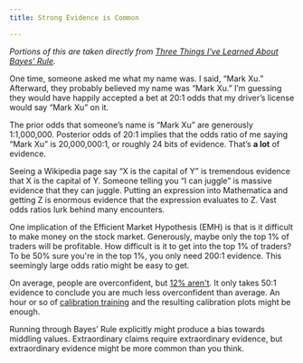 ```yaml
---
title: Strong Evidence is Common

---
```


*Portions of this are taken directly from [Three Things I've Learned About Bayes' Rule](https://markxu.com/three-bayes-learnings).*

One time, someone asked me what my name was. I said, “Mark Xu.” Afterward, they probably believed my name was “Mark Xu.” I’m guessing they would have happily accepted a bet at 20:1 odds that my driver’s license would say “Mark Xu” on it.

The prior odds that someone’s name is “Mark Xu” are generously 1:1,000,000. Posterior odds of 20:1 implies that the odds ratio of me saying “Mark Xu” is 20,000,000:1, or roughly 24 bits of evidence. That’s **a lot** of evidence.

Seeing a Wikipedia page say “X is the capital of Y” is tremendous evidence that X is the capital of Y. Someone telling you “I can juggle” is massive evidence that they can juggle. Putting an expression into Mathematica and getting Z is enormous evidence that the expression evaluates to Z. Vast odds ratios lurk behind many encounters.

One implication of the Efficient Market Hypothesis (EMH) is that is it difficult to make money on the stock market. Generously, maybe only the top 1% of traders will be profitable. How difficult is it to get into the top 1% of traders? To be 50% sure you're in the top 1%, you only need 200:1 evidence. This seemingly large odds ratio might be easy to get.

On average, people are overconfident, but [12% aren't](https://srconstantin.wordpress.com/2014/06/09/do-rationalists-exist/). It only takes 50:1 evidence to conclude you are much less overconfident than average. An hour or so of [calibration training](https://www.guidedtrack.com/programs/icg4cze/embed/auth?source=https%3A%2F%2Fprograms.clearerthinking.org%2Fcalibrate_your_judgment.html) and the resulting calibration plots might be enough.

Running through Bayes’ Rule explicitly might produce a bias towards middling values. Extraordinary claims require extraordinary evidence, but extraordinary evidence might be more common than you think.
